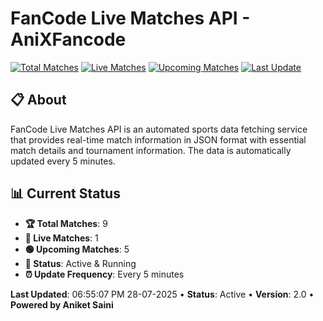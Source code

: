# FanCode Live Matches API - AniXFancode

[![Total Matches](https://img.shields.io/badge/Total%20Matches-9-blue)](https://github.com/AniketSainiOp/AniXFancode)
[![Live Matches](https://img.shields.io/badge/Live%20Matches-1-red)](https://github.com/AniketSainiOp/AniXFancode)
[![Upcoming Matches](https://img.shields.io/badge/Upcoming%20Matches-5-green)](https://github.com/AniketSainiOp/AniXFancode)
[![Last Update](https://img.shields.io/badge/Last%20Update-06%3A55%3A07%20PM%2028-07-2025-orange)](https://github.com/AniketSainiOp/AniXFancode)

## 📋 About

FanCode Live Matches API is an automated sports data fetching service that provides real-time match information in JSON format with essential match details and tournament information. The data is automatically updated every 5 minutes.

## 📊 Current Status

- **🏆 Total Matches**: 9
- **🔴 Live Matches**: 1
- **🟢 Upcoming Matches**: 5
- **📡 Status**: Active & Running
- **⏰ Update Frequency**: Every 5 minutes

**Last Updated**: 06:55:07 PM 28-07-2025 • **Status**: Active • **Version**: 2.0 • **Powered by Aniket Saini**
